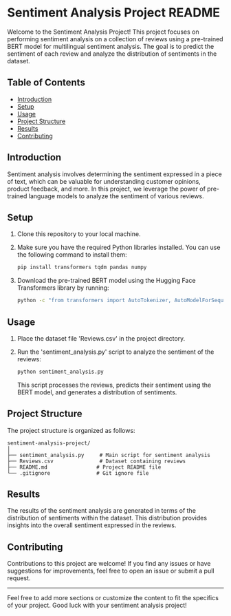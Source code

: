 # Sentiment Analysis Project README

Welcome to the Sentiment Analysis Project! This project focuses on performing sentiment analysis on a collection of reviews using a pre-trained BERT model for multilingual sentiment analysis. The goal is to predict the sentiment of each review and analyze the distribution of sentiments in the dataset.

## Table of Contents

- [Introduction](#introduction)
- [Setup](#setup)
- [Usage](#usage)
- [Project Structure](#project-structure)
- [Results](#results)
- [Contributing](#contributing)

## Introduction

Sentiment analysis involves determining the sentiment expressed in a piece of text, which can be valuable for understanding customer opinions, product feedback, and more. In this project, we leverage the power of pre-trained language models to analyze the sentiment of various reviews.

## Setup

1. Clone this repository to your local machine.
2. Make sure you have the required Python libraries installed. You can use the following command to install them:

   ```bash
   pip install transformers tqdm pandas numpy
   ```

3. Download the pre-trained BERT model using the Hugging Face Transformers library by running:

   ```bash
   python -c "from transformers import AutoTokenizer, AutoModelForSequenceClassification; tokenizer = AutoTokenizer.from_pretrained('nlptown/bert-base-multilingual-uncased-sentiment'); model = AutoModelForSequenceClassification.from_pretrained('nlptown/bert-base-multilingual-uncased-sentiment')"
   ```

## Usage

1. Place the dataset file 'Reviews.csv' in the project directory.
2. Run the 'sentiment_analysis.py' script to analyze the sentiment of the reviews:

   ```bash
   python sentiment_analysis.py
   ```

   This script processes the reviews, predicts their sentiment using the BERT model, and generates a distribution of sentiments.

## Project Structure

The project structure is organized as follows:

```
sentiment-analysis-project/
│
├── sentiment_analysis.py     # Main script for sentiment analysis
├── Reviews.csv               # Dataset containing reviews
├── README.md                # Project README file
└── .gitignore               # Git ignore file
```

## Results

The results of the sentiment analysis are generated in terms of the distribution of sentiments within the dataset. This distribution provides insights into the overall sentiment expressed in the reviews.

## Contributing

Contributions to this project are welcome! If you find any issues or have suggestions for improvements, feel free to open an issue or submit a pull request.

---

Feel free to add more sections or customize the content to fit the specifics of your project. Good luck with your sentiment analysis project!
